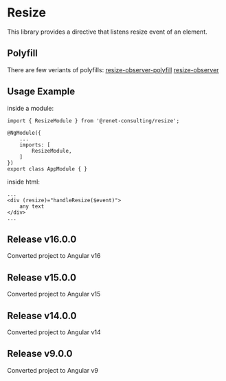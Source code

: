 # Resize

This library provides a directive that listens resize event of an element.

## Polyfill

There are few veriants of polyfills:
[resize-observer-polyfill](https://www.npmjs.com/package/resize-observer-polyfill)
[resize-observer](https://www.npmjs.com/package/resize-observer)

## Usage Example

inside a module:
```
import { ResizeModule } from '@renet-consulting/resize';

@NgModule({
    ...
    imports: [
        ResizeModule,
    ]
})
export class AppModule { }
```

inside html:
```
...
<div (resize)="handleResize($event)">
    any text
</div>
...
```

## Release v16.0.0
Converted project to Angular v16

## Release v15.0.0
Converted project to Angular v15

## Release v14.0.0
Converted project to Angular v14

## Release v9.0.0
Converted project to Angular v9
